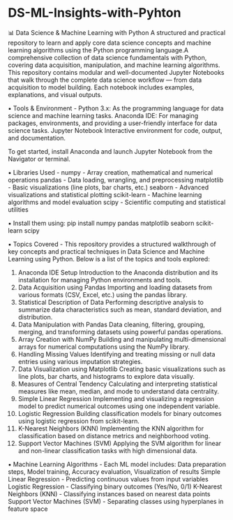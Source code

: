 # DS-ML-Insights-with-Pyhton

📊 Data Science & Machine Learning with Python
A structured and practical repository to learn and apply core data science concepts and machine learning algorithms using the Python programming language.A comprehensive collection of data science fundamentals with Python, covering data acquisition, manipulation, and machine learning algorithms.
This repository contains modular and well-documented Jupyter Notebooks that walk through the complete data science workflow — from data acquisition to model building. Each notebook includes examples, explanations, and visual outputs.

▪️ Tools & Environment - 
Python 3.x: As the programming language for data science and machine learning tasks.
Anaconda IDE: For managing packages, environments, and providing a user-friendly interface for data science tasks.
Jupyter Notebook	Interactive environment for code, output, and documentation.

To get started, install Anaconda and launch Jupyter Notebook from the Navigator or terminal.

▪️ Libraries Used - 
numpy -	Array creation, mathematical and numerical operations
pandas -	Data loading, wrangling, and preprocessing
matplotlib - Basic visualizations (line plots, bar charts, etc.)
seaborn	- Advanced visualizations and statistical plotting
scikit-learn - 	Machine learning algorithms and model evaluation
scipy	- Scientific computing and statistical utilities

▪️ Install them using:
pip install numpy pandas matplotlib seaborn scikit-learn scipy

▪️ Topics Covered - This repository provides a structured walkthrough of key concepts and practical techniques in Data Science and Machine Learning using Python. Below is a list of the topics and tools explored:

1. Anaconda IDE Setup
Introduction to the Anaconda distribution and its installation for managing Python environments and tools.
2.  Data Acquisition using Pandas
Importing and loading datasets from various formats (CSV, Excel, etc.) using the pandas library.
3. Statistical Description of Data
Performing descriptive analysis to summarize data characteristics such as mean, standard deviation, and distribution.
4. Data Manipulation with Pandas
Data cleaning, filtering, grouping, merging, and transforming datasets using powerful pandas operations.
5. Array Creation with NumPy
Building and manipulating multi-dimensional arrays for numerical computations using the NumPy library.
6. Handling Missing Values
Identifying and treating missing or null data entries using various imputation strategies.
7. Data Visualization using Matplotlib
Creating basic visualizations such as line plots, bar charts, and histograms to explore data visually.
8. Measures of Central Tendency
Calculating and interpreting statistical measures like mean, median, and mode to understand data centrality.
9. Simple Linear Regression
Implementing and visualizing a regression model to predict numerical outcomes using one independent variable.
10. Logistic Regression
Building classification models for binary outcomes using logistic regression from scikit-learn.
11. K-Nearest Neighbors (KNN)
Implementing the KNN algorithm for classification based on distance metrics and neighborhood voting.
12. Support Vector Machines (SVM)
Applying the SVM algorithm for linear and non-linear classification tasks with high dimensional data.

▪️ Machine Learning Algorithms - Each ML model includes: Data preparation steps, Model training, Accuracy evaluation, Visualization of results
Simple Linear Regression	- Predicting continuous values from input variables
Logistic Regression	- Classifying binary outcomes (Yes/No, 0/1)
K-Nearest Neighbors (KNN)	- Classifying instances based on nearest data points
Support Vector Machines (SVM)	- Separating classes using hyperplanes in feature space







